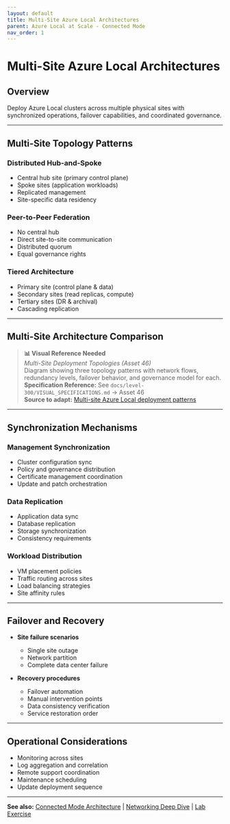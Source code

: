 ```yaml
---
layout: default
title: Multi-Site Azure Local Architectures
parent: Azure Local at Scale - Connected Mode
nav_order: 1
---
```


# Multi-Site Azure Local Architectures

## Overview

Deploy Azure Local clusters across multiple physical sites with synchronized operations, failover capabilities, and coordinated governance.

---

## Multi-Site Topology Patterns

### Distributed Hub-and-Spoke
- Central hub site (primary control plane)
- Spoke sites (application workloads)
- Replicated management
- Site-specific data residency

### Peer-to-Peer Federation
- No central hub
- Direct site-to-site communication
- Distributed quorum
- Equal governance rights

### Tiered Architecture
- Primary site (control plane & data)
- Secondary sites (read replicas, compute)
- Tertiary sites (DR & archival)
- Cascading replication

---

## Multi-Site Architecture Comparison

> **📊 Visual Reference Needed**  
> *Multi-Site Deployment Topologies (Asset 46)*  
> Diagram showing three topology patterns with network flows, redundancy levels, failover behavior, and governance model for each.  
> **Specification Reference:** See `docs/level-300/VISUAL_SPECIFICATIONS.md` → Asset 46  
> **Source to adapt:** [Multi-site Azure Local deployment patterns](https://learn.microsoft.com/en-us/azure/azure-local/plan/cloud-deployment-network-considerations?view=azloc-2509)

---

## Synchronization Mechanisms

### Management Synchronization
- Cluster configuration sync
- Policy and governance distribution
- Certificate management coordination
- Update and patch orchestration

### Data Replication
- Application data sync
- Database replication
- Storage synchronization
- Consistency requirements

### Workload Distribution
- VM placement policies
- Traffic routing across sites
- Load balancing strategies
- Site affinity rules

---

## Failover and Recovery

- **Site failure scenarios**
  - Single site outage
  - Network partition
  - Complete data center failure

- **Recovery procedures**
  - Failover automation
  - Manual intervention points
  - Data consistency verification
  - Service restoration order

---

## Operational Considerations

- Monitoring across sites
- Log aggregation and correlation
- Remote support coordination
- Maintenance scheduling
- Update deployment sequence

---

**See also:** [Connected Mode Architecture](azure-local-advanced-connected) | [Networking Deep Dive](azure-local-networking-advanced) | [Lab Exercise](azure-local-connected-lab)
